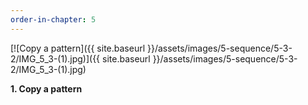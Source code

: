 ```yaml
---
order-in-chapter: 5
---
```


[![Copy a pattern]({{ site.baseurl }}/assets/images/5-sequence/5-3-2/IMG_5_3-(1).jpg)]({{
site.baseurl }}/assets/images/5-sequence/5-3-2/IMG_5_3-(1).jpg)

**1. Copy a pattern**
